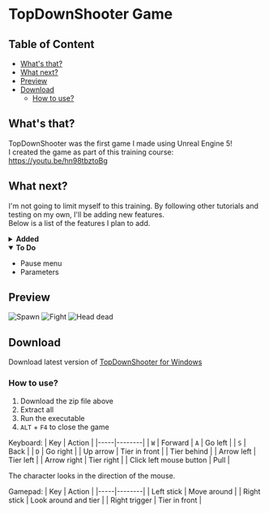# TopDownShooter Game
## Table of Content
- [What's that?](#whats-that)
- [What next?](#what-next)
- [Preview](#preview)
- [Download](#download)
  - [How to use?](#how-to-use)
## What's that?
TopDownShooter was the first game I made using Unreal Engine 5! <br>
I created the game as part of this training course: <https://youtu.be/hn98tbztoBg>
## What next?
I'm not going to limit myself to this training. By following other tutorials and testing on my own, I'll be adding new features. <br>
Below is a list of the features I plan to add.
<details>
  <summary>
    <b>Added</b>
  </summary>
  <ul>
    <li>Health point</li>
  </ul>
</details>
<details open>
  <summary>
    <b>To Do</b>
  </summary>
  <ul>
    <li>Pause menu</li>
    <li>Parameters</li>
  </ul>
</details>

## Preview
![Spawn](https://static.testaz.ch/games/TopDownShooter/media/spawn.png)
![Fight](https://static.testaz.ch/games/TopDownShooter/media/fight.png)
![Head dead](https://static.testaz.ch/games/TopDownShooter/media/hero_dead.png)
## Download
Download latest version of [TopDownShooter for Windows](https://static.testaz.ch/games/TopDownShooter/Windows.zip)
### How to use?
1. Download the zip file above
2. Extract all
3. Run the executable
4. `ALT` + `F4` to close the game

Keyboard:
| Key | Action |
|-----|--------|
| `W` | Forward
| `A` | Go left |
| `S` | Back |
| `D` | Go right |
| Up arrow | Tier in front |
| Tier behind |
| Arrow left | Tier left |
| Arrow right | Tier right |
| Click left mouse button | Pull |

The character looks in the direction of the mouse.

Gamepad:
| Key | Action |
|-----|--------|
| Left stick | Move around |
| Right stick | Look around and tier |
| Right trigger | Tier in front |
